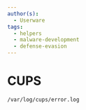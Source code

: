 ```yaml
---
author(s):
  - Userware
tags:
  - helpers
  - malware-development
  - defense-evasion
---
```

# CUPS

```
/var/log/cups/error.log
```